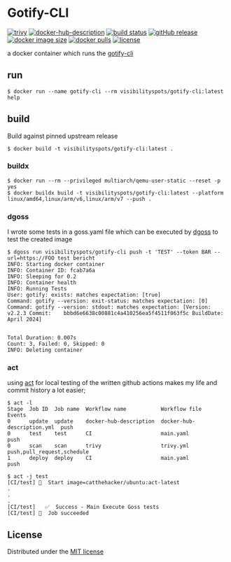 # Gotify-CLI

[![trivy](https://github.com/visibilityspots/dockerfile-gotify-cli/actions/workflows/trivy.yml/badge.svg)](https://github.com/visibilityspots/dockerfile-gotify-cli/actions/workflows/trivy.yml)
[![docker-hub-description](https://github.com/visibilityspots/dockerfile-gotify-cli/actions/workflows/docker-hub-description.yml/badge.svg)](https://github.com/visibilityspots/dockerfile-gotify-cli/actions/workflows/docker-hub-description.yml)
[![build status](https://github.com/visibilityspots/dockerfile-gotify-cli/actions/workflows/main.yaml/badge.svg)](https://github.com/visibilityspots/dockerfile-gotify-cli/actions/workflows/main.yaml)
[![gitHub release](https://img.shields.io/github/v/release/visibilityspots/dockerfile-gotify-cli)](https://github.com/visibilityspots/dockerfile-gotify-cli/releases)
[![docker image size](https://img.shields.io/docker/image-size/visibilityspots/gotify-cli/latest)](https://hub.docker.com/r/visibilityspots/gotify-cli)
[![docker pulls](https://img.shields.io/docker/pulls/visibilityspots/gotify-cli.svg)](https://hub.docker.com/r/visibilityspots/gotify-cli/)
[![license](https://img.shields.io/badge/license-MIT-blue.svg)](https://opensource.org/licenses/MIT)

a docker container which runs the [gotify-cli](https://github.com/gotify/cli)

## run

```
$ docker run --name gotify-cli --rm visibilityspots/gotify-cli:latest help
```

## build

Build against pinned upstream release
```
$ docker build -t visibilityspots/gotify-cli:latest .
```

### buildx

```
$ docker run --rm --privileged multiarch/qemu-user-static --reset -p yes
$ docker buildx build -t visibilityspots/gotify-cli:latest --platform linux/amd64,linux/arm/v6,linux/arm/v7 --push .
```

### dgoss

I wrote some tests in a goss.yaml file which can be executed by [dgoss](https://github.com/aelsabbahy/goss/tree/master/extras/dgoss) to test the created image

```
$ dgoss run visibilityspots/gotify-cli push -t 'TEST' --token BAR --url=https://FOO test bericht
INFO: Starting docker container
INFO: Container ID: fcab7a6a
INFO: Sleeping for 0.2
INFO: Container health
INFO: Running Tests
User: gotify: exists: matches expectation: [true]
Command: gotify --version: exit-status: matches expectation: [0]
Command: gotify --version: stdout: matches expectation: [Version:   v2.2.3 Commit:    bbbd6e6638c00881c4a410256ea5f4511f063f5c BuildDate: April 2024]


Total Duration: 0.007s
Count: 3, Failed: 0, Skipped: 0
INFO: Deleting container
```
### act

using [act](https://github.com/nektos/act#overview----) for local testing of the written github actions makes my life and commit history a lot easier;

```
$ act -l
Stage  Job ID  Job name  Workflow name           Workflow file               Events
0      update  update    docker-hub-description  docker-hub-description.yml  push
0      test    test      CI                      main.yaml                   push
0      scan    scan      trivy                   trivy.yml                   push,pull_request,schedule
1      deploy  deploy    CI                      main.yaml                   push

$ act -j test
[CI/test] 🚀  Start image=catthehacker/ubuntu:act-latest
.
.
.
[CI/test]   ✅  Success - Main Execute Goss tests
[CI/test] 🏁  Job succeeded
```

## License

Distributed under the [MIT license](https://github.com/visibilityspots/dockerfile-gotify-cli/blob/master/LICENSE)
